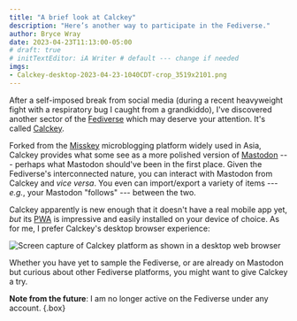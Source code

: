 ```yaml
---
title: "A brief look at Calckey"
description: "Here’s another way to participate in the Fediverse."
author: Bryce Wray
date: 2023-04-23T11:13:00-05:00
# draft: true
# initTextEditor: iA Writer # default --- change if needed
imgs:
- Calckey-desktop-2023-04-23-1040CDT-crop_3519x2101.png
---
```


After a self-imposed break from social media (during a recent heavyweight fight with a respiratory bug I caught from a grandkiddo), I've discovered another sector of the [Fediverse](https://joinfediverse.wiki/What_is_the_Fediverse%3F) which may deserve your attention. It's called [Calckey](https://joinfediverse.wiki/What_is_Calckey%3F).

<!--more-->

Forked from the [Misskey](https://joinfediverse.wiki/What_is_Misskey%3F) microblogging platform widely used in Asia, Calckey provides what some see as a more polished version of [Mastodon](https://joinmastodon.org) --- perhaps what Mastodon should've been in the first place. Given the Fediverse's interconnected nature, you can interact with Mastodon from Calckey and *vice versa*. You even can import/export a variety of items --- *e.g.*, your Mastodon "follows" --- between the two.

Calckey apparently is new enough that it doesn't have a real mobile app yet, *but* its [PWA](https://calckey.social/apps) is impressive and easily installed on your device of choice. As for me, I prefer Calckey's desktop browser experience:

![Screen capture of Calckey platform as shown in a desktop web browser](Calckey-desktop-2023-04-23-1040CDT-crop_3519x2101.png "Cloudinary")

<!--
Although I remain on mastodon.social, I've also signed up with Calckey, at its [calckey.social](https://calckey.social) instance, as [@BryceWray](https://calckey.social/@BryceWray).
-->

Whether you have yet to sample the Fediverse, or are already on Mastodon but curious about other Fediverse platforms, you might want to give Calckey a try.

**Note from the future**: I am no longer active on the Fediverse under any account.
{.box}

